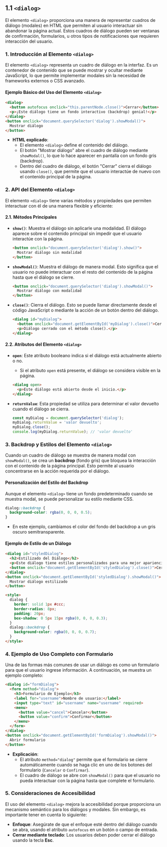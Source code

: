 ## 1.1 `<dialog>`

El elemento `<dialog>` proporciona una manera de representar cuadros de diálogo (modales) en HTML que permiten al usuario interactuar sin abandonar la página actual. Estos cuadros de diálogo pueden ser ventanas de confirmación, formularios, u otros tipos de notificaciones que requieren interacción del usuario.

### 1. Introducción al Elemento `<dialog>`

El elemento `<dialog>` representa un cuadro de diálogo en la interfaz. Es un contenedor de contenido que se puede mostrar y ocultar mediante JavaScript, lo que permite implementar modales sin la necesidad de frameworks externos o CSS avanzado.

#### Ejemplo Básico del Uso del Elemento `<dialog>`

```html
<dialog>
  <button autofocus onclick="this.parentNode.close()">Cerrar</button>
  <p>¡Este diálogo tiene un fondo interactivo (backdrop) genial!</p>
</dialog>
<button onclick="document.querySelector('dialog').showModal()">
  Mostrar diálogo
</button>
```

- **HTML explicado**:
  - El elemento `<dialog>` define el contenido del diálogo.
  - El botón "Mostrar diálogo" abre el cuadro de diálogo mediante `showModal()`, lo que lo hace aparecer en pantalla con un fondo gris (backdrop).
  - Dentro del cuadro de diálogo, el botón "Cerrar" cierra el diálogo usando `close()`, que permite que el usuario interactúe de nuevo con el contenido principal de la página.

### 2. API del Elemento `<dialog>`

El elemento `<dialog>` tiene varias métodos y propiedades que permiten interactuar con él de una manera flexible y eficiente:

#### 2.1. Métodos Principales

- **`show()`**: Muestra el diálogo sin aplicarle una modalidad. El diálogo aparece sobre el contenido principal sin impedir que el usuario interactúe con la página.

  ```html
  <button onclick="document.querySelector('dialog').show()">
    Mostrar diálogo sin modalidad
  </button>
  ```

- **`showModal()`**: Muestra el diálogo de manera modal. Esto significa que el usuario no puede interactuar con el resto del contenido de la página hasta que el diálogo se cierre.

  ```html
  <button onclick="document.querySelector('dialog').showModal()">
    Mostrar diálogo con modalidad
  </button>
  ```

- **`close()`**: Cierra el diálogo. Esto se puede llamar directamente desde el código JavaScript o mediante la acción de un botón dentro del diálogo.

  ```html
  <dialog id="myDialog">
    <button onclick="document.getElementById('myDialog').close()">Cerrar</button>
    <p>Diálogo cerrado con el método close().</p>
  </dialog>
  ```

#### 2.2. Atributos del Elemento `<dialog>`

- **`open`**: Este atributo booleano indica si el diálogo está actualmente abierto o no.
  - Si el atributo `open` está presente, el diálogo se considera visible en la página.

  ```html
  <dialog open>
    <p>Este diálogo está abierto desde el inicio.</p>
  </dialog>
  ```

- **`returnValue`**: Esta propiedad se utiliza para determinar el valor devuelto cuando el diálogo se cierra.

  ```javascript
  const myDialog = document.querySelector('dialog');
  myDialog.returnValue = 'valor devuelto';
  myDialog.close();
  console.log(myDialog.returnValue); // 'valor devuelto'
  ```

### 3. Backdrop y Estilos del Elemento `<dialog>`

Cuando un cuadro de diálogo se muestra de manera modal con `showModal()`, se crea un **backdrop** (fondo gris) que bloquea la interacción con el contenido de la página principal. Esto permite al usuario concentrarse en la acción requerida por el diálogo.

#### Personalización del Estilo del Backdrop

Aunque el elemento `<dialog>` tiene un fondo predeterminado cuando se muestra modal, se puede personalizar su estilo mediante CSS.

```css
dialog::backdrop {
  background-color: rgba(0, 0, 0, 0.5);
}
```

- En este ejemplo, cambiamos el color del fondo del backdrop a un gris oscuro semitransparente.

#### Ejemplo de Estilo de un Diálogo

```html
<dialog id="styledDialog">
  <h2>Estilizado del Diálogo</h2>
  <p>Este diálogo tiene estilos personalizados para una mejor apariencia.</p>
  <button onclick="document.getElementById('styledDialog').close()">Cerrar</button>
</dialog>
<button onclick="document.getElementById('styledDialog').showModal()">
  Mostrar diálogo estilizado
</button>

<style>
  dialog {
    border: solid 1px #ccc;
    border-radius: 8px;
    padding: 20px;
    box-shadow: 0 5px 15px rgba(0, 0, 0, 0.3);
  }
  dialog::backdrop {
    background-color: rgba(0, 0, 0, 0.7);
  }
</style>
```

### 4. Ejemplo de Uso Completo con Formulario

Una de las formas más comunes de usar un diálogo es como un formulario para que el usuario ingrese información. A continuación, se muestra un ejemplo completo:

```html
<dialog id="formDialog">
  <form method="dialog">
    <h3>Formulario de Ejemplo</h3>
    <label for="username">Nombre de usuario:</label>
    <input type="text" id="username" name="username" required>
    <menu>
      <button value="cancel">Cancelar</button>
      <button value="confirm">Confirmar</button>
    </menu>
  </form>
</dialog>
<button onclick="document.getElementById('formDialog').showModal()">
  Abrir formulario
</button>
```

- **Explicación**:
  - El atributo `method="dialog"` permite que el formulario se cierre automáticamente cuando se haga clic en uno de los botones del formulario (`Cancelar` o `Confirmar`).
  - El cuadro de diálogo se abre con `showModal()` para que el usuario no pueda interactuar con la página hasta que complete el formulario.

### 5. Consideraciones de Accesibilidad

El uso del elemento `<dialog>` mejora la accesibilidad porque proporciona un mecanismo semántico para los diálogos y modales. Sin embargo, es importante tener en cuenta lo siguiente:
- **Enfoque**: Asegúrate de que el enfoque esté dentro del diálogo cuando se abra, usando el atributo `autofocus` en un botón o campo de entrada.
- **Cerrar mediante teclado**: Los usuarios deben poder cerrar el diálogo usando la tecla **Esc**.
